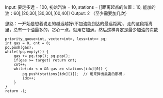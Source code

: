 Input: 要走多远 = 100, 初始汽油 = 10, stations = [[距离起点的位置：10, 能加的油：60],[20,30],[30,30],[60,40]]
Output: 2 （至少需要加几次）

思路：一开始是想着说走的越远越好(不加油能到达的最远距离)，走的这段距离里，总有一个油最多的，贪心一点，就用它加满。然后这样肯定是最少加油的次数
```
priority_queue<int, vector<int>, less<int>> pq; 
int gas = 0, cnt = 0;
pq.push(gas);
while(!pq.empty()) {
    gas += pq.top(); pq.pop();
    if(gas >= target) return cnt;
    cnt++;
    while(idx < n && gas >= stations[idx][0]) {
        pq.push(stations[idx][1]);  // 用来弹出最高的那桶；
        idx++;
    }
}
return -1;
```
